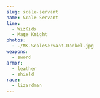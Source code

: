 ```yaml
---
slug: scale-servant
name: Scale Servant
line:
  - WizKids
  - Mage Knight
photos:
  - ./MK-ScaleServant-Dankel.jpg
weapons:
  - sword
armor:
  - leather
  - shield
race:
  - lizardman
---
```

